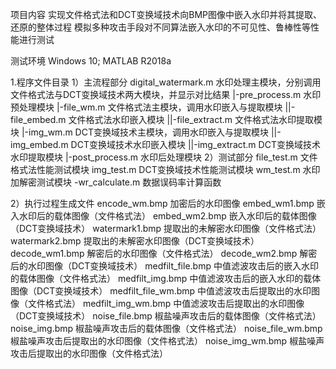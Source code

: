 项目内容
实现⽂件格式法和DCT变换域技术向BMP图像中嵌⼊⽔印并将其提取、还原的整体过程
模拟多种攻击⼿段对不同算法嵌⼊⽔印的不可⻅性、鲁棒性等性能进⾏测试

测试环境
Windows 10; MATLAB R2018a

1.程序文件目录
1）主流程部分
digital_watermark.m 水印处理主模块，分别调用文件格式法与DCT变换域技术两大模块，并显示对比结果
|-pre_process.m 水印预处理模块
|-file_wm.m 文件格式法主模块，调用水印嵌入与提取模块
||-file_embed.m 文件格式法水印嵌入模块
||-file_extract.m 文件格式法水印提取模块
|-img_wm.m DCT变换域技术主模块，调用水印嵌入与提取模块
||-img_embed.m DCT变换域技术水印嵌入模块
||-img_extract.m DCT变换域技术水印提取模块
|-post_process.m 水印后处理模块
2）测试部分
file_test.m 文件格式法性能测试模块
img_test.m DCT变换域技术性能测试模块
wm_test.m 水印加解密测试模块
-wr_calculate.m 数据误码率计算函数

2）执行过程生成文件
encode_wm.bmp 加密后的水印图像
embed_wm1.bmp 嵌入水印后的载体图像（文件格式法）
embed_wm2.bmp 嵌入水印后的载体图像（DCT变换域技术）
watermark1.bmp 提取出的未解密水印图像（文件格式法）
watermark2.bmp 提取出的未解密水印图像（DCT变换域技术）
decode_wm1.bmp 解密后的水印图像（文件格式法）
decode_wm2.bmp 解密后的水印图像（DCT变换域技术）
medfilt_file.bmp 中值滤波攻击后的嵌入水印的载体图像（文件格式法）
medfilt_img.bmp 中值滤波攻击后的嵌入水印的载体图像（DCT变换域技术）
medfilt_file_wm.bmp 中值滤波攻击后提取出的水印图像（文件格式法）
medfilt_img_wm.bmp 中值滤波攻击后提取出的水印图像（DCT变换域技术）
noise_file.bmp 椒盐噪声攻击后的载体图像（文件格式法）
noise_img.bmp 椒盐噪声攻击后的载体图像（文件格式法）
noise_file_wm.bmp 椒盐噪声攻击后提取出的水印图像（文件格式法）
noise_img_wm.bmp 椒盐噪声攻击后提取出的水印图像（文件格式法）